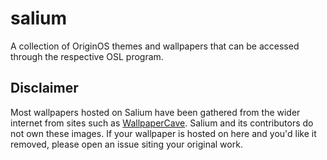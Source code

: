 # salium
A collection of OriginOS themes and wallpapers that can be accessed through the respective OSL program.

## Disclaimer
Most wallpapers hosted on Salium have been gathered from the wider internet from sites such as [WallpaperCave](https://wallpapercave.com/). Salium and its contributors do not own these images. If your wallpaper is hosted on here and you'd like it removed, please open an issue siting your original work.
